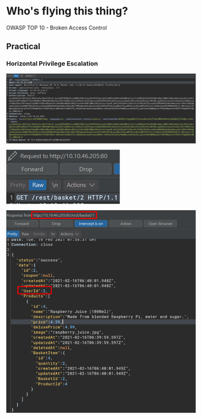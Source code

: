 # Who's flying this thing? 

OWASP TOP 10 - Broken Access Control

## Practical

### Horizontal Privilege Escalation
![0e2bb23fdee6818ad8a63599eeb04a7e.png](_resources/6482d6843a16428380ff1caffea3dc48.png)

![83389428a27f535aa7a3755cb40fd60f.png](_resources/f09b57df353540a0b30a68ffc12abfd7.png)

![baac5babb5ee7aa3fd7fdbfedfff9b8b.png](_resources/6579a54e5aa94b23887391cba15bbbc9.png)